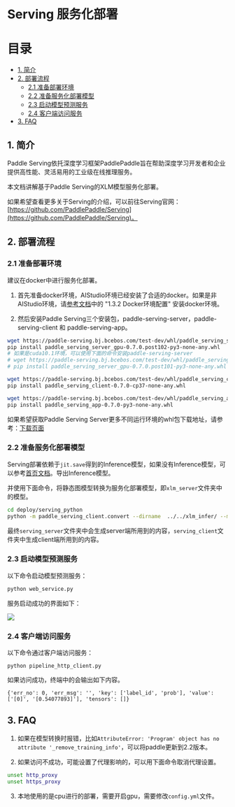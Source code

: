 # Serving 服务化部署


# 目录

- [1. 简介]()
- [2. 部署流程]()
    - [2.1 准备部署环境]()
    - [2.2 准备服务化部署模型]()
    - [2.3 启动模型预测服务]()
    - [2.4 客户端访问服务]()
- [3. FAQ]()


## 1. 简介

Paddle Serving依托深度学习框架PaddlePaddle旨在帮助深度学习开发者和企业提供高性能、灵活易用的工业级在线推理服务。

本文档讲解基于Paddle Serving的XLM模型服务化部署。

如果希望查看更多关于Serving的介绍，可以前往Serving官网：[https://github.com/PaddlePaddle/Serving](https://github.com/PaddlePaddle/Serving)。

## 2. 部署流程

### 2.1 准备部署环境

建议在docker中进行服务化部署。

1. 首先准备docker环境，AIStudio环境已经安装了合适的docker。如果是非AIStudio环境，请[参考文档](https://github.com/PaddlePaddle/PaddleOCR/blob/release/2.3/doc/doc_ch/environment.md)中的 "1.3.2 Docker环境配置" 安装docker环境。

2. 然后安装Paddle Serving三个安装包，paddle-serving-server，paddle-serving-client 和 paddle-serving-app。

```bash
wget https://paddle-serving.bj.bcebos.com/test-dev/whl/paddle_serving_server_gpu-0.7.0.post102-py3-none-any.whl
pip install paddle_serving_server_gpu-0.7.0.post102-py3-none-any.whl
# 如果是cuda10.1环境，可以使用下面的命令安装paddle-serving-server
# wget https://paddle-serving.bj.bcebos.com/test-dev/whl/paddle_serving_server_gpu-0.7.0.post101-py3-none-any.whl
# pip install paddle_serving_server_gpu-0.7.0.post101-py3-none-any.whl

wget https://paddle-serving.bj.bcebos.com/test-dev/whl/paddle_serving_client-0.7.0-cp37-none-any.whl
pip install paddle_serving_client-0.7.0-cp37-none-any.whl

wget https://paddle-serving.bj.bcebos.com/test-dev/whl/paddle_serving_app-0.7.0-py3-none-any.whl
pip install paddle_serving_app-0.7.0-py3-none-any.whl
```

如果希望获取Paddle Serving Server更多不同运行环境的whl包下载地址，请参考：[下载页面](https://github.com/PaddlePaddle/Serving/blob/v0.7.0/doc/Latest_Packages_CN.md)

### 2.2 准备服务化部署模型

Serving部署依赖于`jit.save`得到的Inference模型，如果没有Inference模型，可以参考[首页文档](../../README.md)。导出Inference模型。

并使用下面命令，将静态图模型转换为服务化部署模型，即`xlm_server`文件夹中的模型。

```bash
cd deploy/serving_python
python -m paddle_serving_client.convert --dirname  ../../xlm_infer/ --model_filename inference.pdmodel --params_filename inference.pdiparams --serving_server xlm_server --serving_client xlm_client
```

最终`serving_server`文件夹中会生成server端所用到的内容，`serving_client`文件夹中生成client端所用到的内容。


### 2.3 启动模型预测服务

以下命令启动模型预测服务：

```bash
python web_service.py
```

服务启动成功的界面如下：

![](../../images/py_serving_startup_visualization.jpg)

### 2.4 客户端访问服务

以下命令通过客户端访问服务：

```
python pipeline_http_client.py
```
如果访问成功，终端中的会输出如下内容。

```
{'err_no': 0, 'err_msg': '', 'key': ['label_id', 'prob'], 'value': ['[0]', '[0.54077893]'], 'tensors': []}
```

## 3. FAQ

1. 如果在模型转换时报错，比如`AttributeError: 'Program' object has no attribute '_remove_training_info'`，可以将paddle更新到2.2版本。

2. 如果访问不成功，可能设置了代理影响的，可以用下面命令取消代理设置。

```bash
unset http_proxy
unset https_proxy
```
3. 本地使用的是cpu进行的部署，需要开启gpu，需要修改`config.yml`文件。
